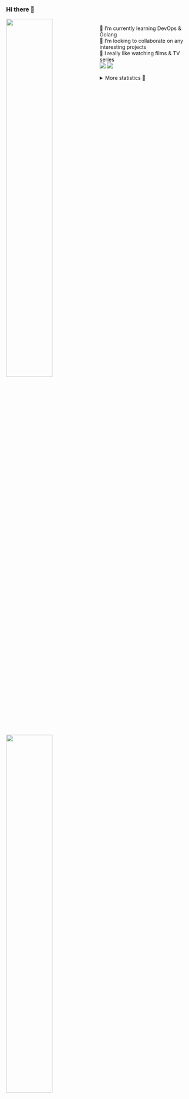 ### Hi there 👋


[<img align="left" width="50%" src="https://github-readme-stats.vercel.app/api?username=rufusnufus&hide=issues&show_icons=true&count_private=true&theme=transparent&title_color=FF6F40&text_color=FBF9F8&icon_color=F48242&hide_border=true&hide_title=true#gh-dark-mode-only">](https://metrics.lecoq.io/rufusnufus#gh-dark-mode-only)
[<img align="left" width="50%" src="https://github-readme-stats.vercel.app/api?username=rufusnufus&hide=issues&show_icons=true&count_private=true&theme=transparent&title_color=FF6533&text_color=4D4644&icon_color=FF8038&hide_border=true&hide_title=true#gh-light-mode-only">](https://metrics.lecoq.io/rufusnufus#gh-light-mode-only)

<p>
  <br>
  🌱 I’m currently learning DevOps & Golang</br>
  👯 I’m looking to collaborate on any interesting projects</br>
  🎥 I really like watching films & TV series</br>
  <a href="https://linkedin.com/in/rufusnufus"><img src="https://img.shields.io/badge/linkedin-0077B5.svg?style=for-the-badge&logo=linkedin&logoColor=white"/></a>
  <a href="https://t.me/rufusnufus"><img src="https://img.shields.io/badge/-telegram-black?style=for-the-badge&color=blue&logo=telegram"/></a>
</p>

<p text-align="left">
<details>
  <summary>More statistics 👀</summary><br/>

<!--START_SECTION:waka-->
![Code Time](http://img.shields.io/badge/Code%20Time-764%20hrs%2047%20mins-blue)

![Profile Views](http://img.shields.io/badge/Profile%20Views-2-blue)

**I'm an Early 🐤** 

```text
🌞 Morning                5876 commits        █████░░░░░░░░░░░░░░░░░░░░   20.59 % 
🌆 Daytime                16615 commits       ███████████████░░░░░░░░░░   58.21 % 
🌃 Evening                5405 commits        █████░░░░░░░░░░░░░░░░░░░░   18.94 % 
🌙 Night                  649 commits         █░░░░░░░░░░░░░░░░░░░░░░░░   02.27 % 
```
📅 **I'm Most Productive on Wednesday** 

```text
Monday                   5975 commits        █████░░░░░░░░░░░░░░░░░░░░   20.93 % 
Tuesday                  4818 commits        ████░░░░░░░░░░░░░░░░░░░░░   16.88 % 
Wednesday                6211 commits        █████░░░░░░░░░░░░░░░░░░░░   21.76 % 
Thursday                 5239 commits        █████░░░░░░░░░░░░░░░░░░░░   18.35 % 
Friday                   4968 commits        ████░░░░░░░░░░░░░░░░░░░░░   17.40 % 
Saturday                 804 commits         █░░░░░░░░░░░░░░░░░░░░░░░░   02.82 % 
Sunday                   530 commits         ░░░░░░░░░░░░░░░░░░░░░░░░░   01.86 % 
```


📊 **This Week I Spent My Time On** 

```text
💬 Programming Languages: 
No Activity Tracked This Week

🔥 Editors: 
No Activity Tracked This Week
```

**I Mostly Code in Go** 

```text
Go                       18 repos            ████░░░░░░░░░░░░░░░░░░░░░   18.00 % 
Python                   15 repos            ████░░░░░░░░░░░░░░░░░░░░░   15.00 % 
Smarty                   5 repos             █░░░░░░░░░░░░░░░░░░░░░░░░   05.00 % 
Shell                    3 repos             █░░░░░░░░░░░░░░░░░░░░░░░░   03.00 % 
Kotlin                   2 repos             ░░░░░░░░░░░░░░░░░░░░░░░░░   02.00 % 
```




 Last Updated on 22/05/2024 00:57:12 UTC
<!--END_SECTION:waka-->

</details>
</p>
